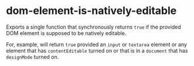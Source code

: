 # dom-element-is-natively-editable

Exports a single function
that synchronously returns `true`
if the provided DOM element is
supposed to be
natively editable.

For, example,
will return `true` provided
an `input` or `textarea` element
or any element
that has `contentEditable` turned on
or that is in a `document` that has `designMode` turned on.
